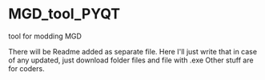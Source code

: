 # MGD_tool_PYQT
tool for modding MGD

There will be Readme added as separate file. Here I'll just write that in case of any updated, just download folder files and file with .exe
Other stuff are for coders.
